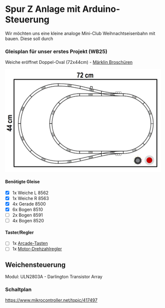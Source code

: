 # Spur Z Anlage mit Arduino-Steuerung
Wir möchten uns eine kleine analoge Mini-Club Weihnachtseisenbahn mit  bauen. Diese soll durch

### Gleisplan für unser erstes Projekt (WB25)

Weiche eröffnet Doppel-Oval (72x44cm) - [Märklin Broschüren](https://digital.spur-z.de/gleisplaene/)

![Doppel Oval](https://github.com/ms-webdev/mini-club-arduino/raw/main/images/gleisplan-doppel-oval-01.png)

#### Benötigte Gleise

- [x] 1x Weiche L 8562
- [x] 1x Weiche R 8563
- [x] 4x Gerade 8500
- [x] 6x Bogen 8510
- [ ] 2x Bogen 8591
- [ ] 4x Bogen 8520

#### Taster/Regler

- [ ] 1x [Arcade-Tasten](https://www.amazon.de/EG-STARTS-beleuchtet-Arcade-Tasten-Mikroschalter/dp/B01N549IDL)
- [ ] 1x [Motor-Drehzahlregler](https://www.amazon.de/RUNCCI-YUN-Motor-Drehzahlsteller-drehzahlregler-Motordrehzahl-Potentiometer/dp/B09L7XGGTR)

## Weichensteuerung
Modul: ULN2803A - Darlington Transistor Array

### Schaltplan
https://www.mikrocontroller.net/topic/417497
